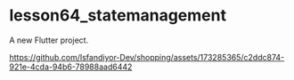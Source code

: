 # lesson64_statemanagement

A new Flutter project.

https://github.com/Isfandiyor-Dev/shopping/assets/173285365/c2ddc874-921e-4cda-94b6-78988aad6442

